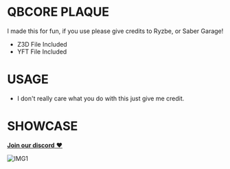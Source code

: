 # QBCORE PLAQUE

I made this for fun, if you use please give credits to Ryzbe, or Saber Garage!

- Z3D File Included
- YFT File Included


# USAGE

- I don't really care what you do with this just give me credit.

# SHOWCASE 

[**Join our discord** ❤️](https://discord.gg/GM6WGbKxpm)


![IMG1](https://i.imgur.com/XqRI3PL.png)
